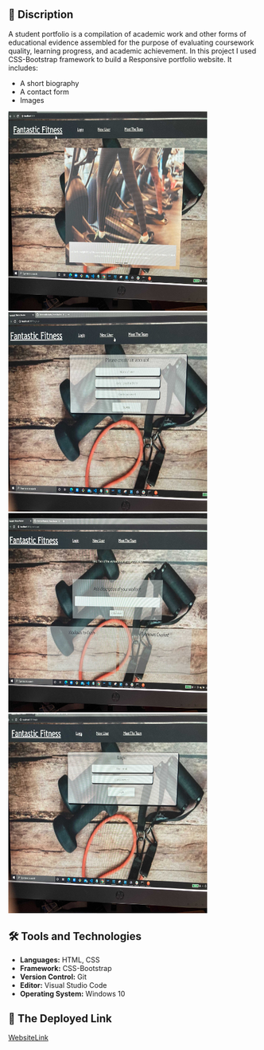

## :page_with_curl: Discription
 A student portfolio is a compilation of academic work and other forms of educational evidence assembled for the purpose of  evaluating coursework quality, learning progress, and academic achievement. In this project I used CSS-Bootstrap framework to build a Responsive portfolio website. It includes:

*  A short biography 
*  A contact form 
*  Images

<img src="assets\imgs\Image1.jpg" width="400px" height="400px"/>  <img src="assets\imgs\Image2.jpg" width="400px" height="400px"/>
<img src="assets\imgs\image3.jpg" width="400px" height="400px"/>  <img src="assets\imgs\image4.jpg" width="400px" height="400px"/>

## :hammer_and_wrench: Tools and Technologies

- **Languages:** HTML, CSS
- **Framework:** CSS-Bootstrap
- **Version Control:** Git
- **Editor:** Visual Studio Code
- **Operating System:** Windows 10

## :link: The Deployed Link
[WebsiteLink]( https://shakofa.github.io/Port-fo-lio-pro-repo/)